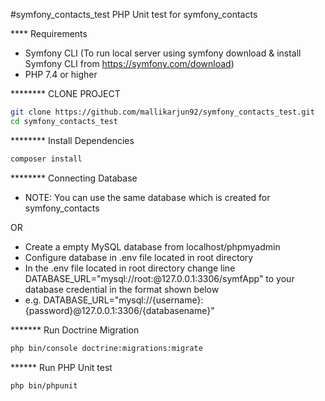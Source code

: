 #symfony_contacts_test
PHP Unit test for symfony_contacts

**** Requirements

* Symfony CLI  (To run local server using symfony download & install Symfony CLI from https://symfony.com/download)
* PHP 7.4 or higher


******** CLONE PROJECT

```bash
git clone https://github.com/mallikarjun92/symfony_contacts_test.git
cd symfony_contacts_test
```

******** Install Dependencies

```bash
composer install
```

******** Connecting Database

* NOTE: You can use the same database which is created for symfony_contacts

OR

* Create a empty MySQL database from localhost/phpmyadmin
* Configure database in .env file located in root directory
* In the .env file located in root directory change line DATABASE_URL="mysql://root:@127.0.0.1:3306/symfApp" to your database credential in the format shown below 
* e.g. DATABASE_URL="mysql://{username}:{password}@127.0.0.1:3306/{databasename}"


******* Run Doctrine Migration

```bash
php bin/console doctrine:migrations:migrate
```

****** Run PHP Unit test

```bash
php bin/phpunit
```
